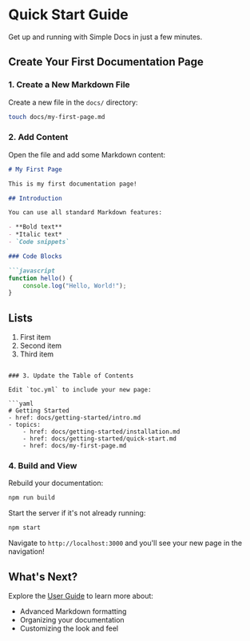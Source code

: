 # Quick Start Guide

Get up and running with Simple Docs in just a few minutes.

## Create Your First Documentation Page

### 1. Create a New Markdown File

Create a new file in the `docs/` directory:

```bash
touch docs/my-first-page.md
```

### 2. Add Content

Open the file and add some Markdown content:

```markdown
# My First Page

This is my first documentation page!

## Introduction

You can use all standard Markdown features:

- **Bold text**
- *Italic text*
- `Code snippets`

### Code Blocks

```javascript
function hello() {
    console.log("Hello, World!");
}
```

## Lists

1. First item
2. Second item
3. Third item
```

### 3. Update the Table of Contents

Edit `toc.yml` to include your new page:

```yaml
# Getting Started
- href: docs/getting-started/intro.md
- topics:
    - href: docs/getting-started/installation.md
    - href: docs/getting-started/quick-start.md
    - href: docs/my-first-page.md
```

### 4. Build and View

Rebuild your documentation:

```bash
npm run build
```

Start the server if it's not already running:

```bash
npm start
```

Navigate to `http://localhost:3000` and you'll see your new page in the navigation!

## What's Next?

Explore the [User Guide](../user-guide/intro.md) to learn more about:

- Advanced Markdown formatting
- Organizing your documentation
- Customizing the look and feel
